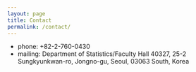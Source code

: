```yaml
---
layout: page
title: Contact
permalink: /contact/
---
```



- phone: +82-2-760-0430
- mailing: Department of Statistics/Faculty Hall 40327, 25-2 Sungkyunkwan-ro, Jongno-gu, Seoul, 03063 South, Korea